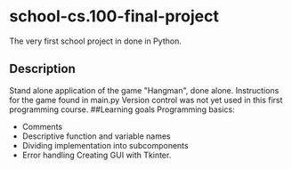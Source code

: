 # school-cs.100-final-project
The very first school project in done in Python.
## Description
Stand alone application of the game "Hangman", done alone.
Instructions for the game found in main.py
Version control was not yet used in this first programming course.
##Learning goals
Programming basics:
  - Comments
  - Descriptive function and variable names
  - Dividing implementation into subcomponents
  - Error handling
Creating GUI with Tkinter.


